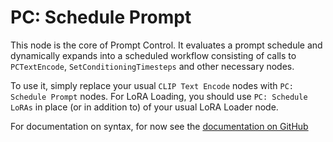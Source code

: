 # PC: Schedule Prompt

This node is the core of Prompt Control. It evaluates a prompt schedule and dynamically expands into a scheduled workflow consisting of calls to `PCTextEncode`, `SetConditioningTimesteps` and other necessary nodes.

To use it, simply replace your usual `CLIP Text Encode` nodes with `PC: Schedule Prompt` nodes. For LoRA Loading, you should use `PC: Schedule LoRAs` in place (or in addition to) of your usual LoRA Loader node.

For documentation on syntax, for now see the [documentation on GitHub](https://github.com/asagi4/comfyui-prompt-control/blob/master/doc/schedules.md)
